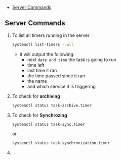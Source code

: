 - [Server Commands](#server-commands)

## Server Commands
1. To list all timers running in the server
   ```bash
   systemctl list-timers --all
   ```
   - it will output the following:
     - next `date and time` the task is going to run
     - time left
     - last time it ran
     - the time passed since it ran
     - the name
     - and which service it is triggering

1. To check for **archiving**
   ```bash
   systemctl status task-archive.timer
   ```

1. To check for **Synchrozing**
   ```bash
   systemctl status task-sync.timer
   ```
   or
   ```bash
   systemctl status task-synchronization.timer
   ```

1. 
